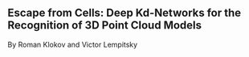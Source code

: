 ## Escape from Cells: Deep Kd-Networks for the Recognition of 3D Point Cloud Models
By Roman Klokov and Victor Lempitsky
